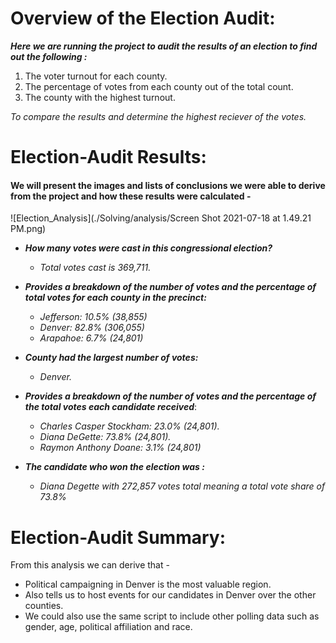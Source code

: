 # Overview of the Election Audit:
***Here we are running the project to audit the results of an election to find out the following :***
1. The voter turnout for each county.
2. The percentage of votes from each county out of the total count.
3. The county with the highest turnout.

*To compare the results and determine the highest reciever of the votes.*

# Election-Audit Results: 
#### We will present the images and lists of conclusions we were able to derive from the project and how these results were calculated -

![Election_Analysis](./Solving/analysis/Screen Shot 2021-07-18 at 1.49.21 PM.png)

- ***How many votes were cast in this congressional election?***
  - *Total votes cast is 369,711.*

- ***Provides a breakdown of the number of votes and the percentage of total votes for each county in the precinct:***
  - *Jefferson: 10.5% (38,855)*
  - *Denver: 82.8% (306,055)*
  - *Arapahoe: 6.7% (24,801)*

- ***County had the largest number of votes:***
  - *Denver.*

- ***Provides a breakdown of the number of votes and the percentage of the total votes each candidate received***:
  - *Charles Casper Stockham: 23.0% (24,801).*
  - *Diana DeGette: 73.8% (24,801).*
  - *Raymon Anthony Doane: 3.1% (24,801)*

- ***The candidate  who won the election was :***
  - *Diana Degette with 272,857 votes total meaning a total vote share of 73.8%*

# Election-Audit Summary:

From this analysis we can derive that -
- Political campaigning in Denver is the most valuable region.
- Also tells us to host events for our candidates in Denver over the other counties.
- We could also use the same script to include other polling data such as gender, age, political affiliation and race.








